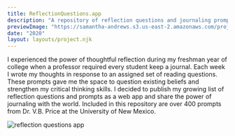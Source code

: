 ```yaml
---
title: ReflectionQuestions.app
description: "A repository of reflection questions and journaling prompts"
previewImage: "https://samantha-andrews.s3.us-east-2.amazonaws.com/projects/reflection-questions-app/reflection-questions-preview.jpg"
date: "2020"
layout: layouts/project.njk
---
```


I experienced the power of thoughtful reflection during my freshman year of college when a professor required every student keep a journal. Each week I wrote my thoughts in response to an assigned set of reading questions. These prompts gave me the space to question existing beliefs and strengthen my critical thinking skills. I decided to publish my growing list of reflection questions and prompts as a web app and share the power of journaling with the world. Included in this repository are over 400 prompts from Dr. V.B. Price at the University of New Mexico.

![reflection questions app](https://samantha-andrews.s3.us-east-2.amazonaws.com/projects/reflection-questions-app/reflection-questions-preview.jpg)
